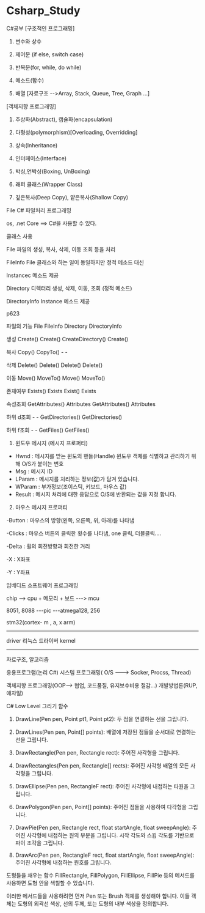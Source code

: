 # Csharp_Study
C#공부
[구조적인 프로그래밍]

1. 변수와 상수

2. 제어문 (if else, switch case)

3. 반복문(for, while, do while)

4. 메소드(함수)

5. 배열 [자료구조 -->Array, Stack, Queue, Tree, Graph ...]

[객체지향 프로그래밍]

1. 추상화(Abstract), 캡슐화(encapsulation)

2. 다형성(polymorphism)[Overloading, Overridding]

3. 상속(Inheritance)

4. 인터페이스(Interface)

5. 박싱,언박싱(Boxing, UnBoxing)

6. 래퍼 클래스(Wrapper Class)

7. 깊은복사(Deep Copy), 얕은복사(Shallow Copy)

File
C# 파일처리 프로그래밍

os, .net Core ==> C#을 사용할 수 있다.

클래스 사용

File 파일의 생성, 복사, 삭제, 이동 조회 등을 처리

FileInfo File 클래스와 하는 일이 동일하지만 정적 메소드 대신 

Instancec 메소드 제공

Directory 디렉터리 생성, 삭제, 이동, 조회 (정적 메소드)

DirectoryInfo Instance 메소드 제공

p623

파일의 기능     File              FileInfo       Directory                DirectoryInfo

생성              Create()        Create()       CreateDirectory()      Create()

복사              Copy()          CopyTo()      -                          -

삭제              Delete()        Delete()       Delete()                  Delete()

이동              Move()         MoveTo()     Move()                    MoveTo()


존재여부         Exists()        Exists          Exist()                     Exists

속성조회    GetAttributes()  Attributes     GetAttributes()          Attributes

하위 d조회          -              -             GetDirectories()      GetDirectories()   

하위 f조회           -              -             GetFiles()                 GetFiles()


1. 윈도우 메시지 (메시지 프로퍼티)
- Hwnd : 메시지를 받는 윈도의 핸들(Handle) 윈도우 객체를
            식별하고 관리하기 위해 O/S가 붙이는 번호
- Msg : 메시지 ID
- LParam : 메시지를 처리하는 정보(값)가 담겨 있습니다.
- WParam : 부가정보(조이스틱, 키보드, 마우스 값)
- Result : 메시지 처리에 대한 응답으로 O/S에 반환되는 값을 지정
            합니다.

2. 마우스 메시지 프로퍼티
   
-Button : 마우스의 방향(왼쪽, 오른쪽, 위, 아래)를 나타냄

-Clicks : 마우스 버튼의 클릭한 횟수를 나타냄, one 클릭, 더블클릭....

-Delta : 휠의 회전방향과 회전한 거리

-X : X좌표

-Y : Y좌표




임베디드 소프트웨어 프로그래밍

chip --> cpu + 메모리 + 보드 ---> mcu

8051, 8088 ---pic ---atmega128, 256

stm32(cortex- m , a, x arm)


-----------------------------
driver
리눅스 드라이버
kernel

----------------------------------------------
자료구조, 알고리즘


응용프로그램(논리 C#)
시스템 프로그래밍( O/S ---> Socker, Procss, Thread)

객체지향 프로그래밍(OOP--> 협업, 코드품질, 유지보수비용 절감...)
개발방법론(RUP, 애자일)










C# Low Level 그리기 함수



1. DrawLine(Pen pen, Point pt1, Point pt2): 두 점을 연결하는 선을 그립니다.

2. DrawLines(Pen pen, Point[] points): 배열에 저장된 점들을 순서대로 연결하는 선을 그립니다.

3. DrawRectangle(Pen pen, Rectangle rect): 주어진 사각형을 그립니다.

4. DrawRectangles(Pen pen, Rectangle[] rects): 주어진 사각형 배열의 모든 사각형을 그립니다.

5. DrawEllipse(Pen pen, RectangleF rect): 주어진 사각형에 내접하는 타원을 그립니다.

6. DrawPolygon(Pen pen, Point[] points): 주어진 점들을 사용하여 다각형을 그립니다.

7. DrawPie(Pen pen, Rectangle rect, float startAngle, float sweepAngle): 주어진 사각형에 내접하는 원의 부분을 그립니다. 시작 각도와 스윕 각도를 기반으로 파이 조각을 그립니다.

8. DrawArc(Pen pen, RectangleF rect, float startAngle, float sweepAngle): 주어진 사각형에 내접하는 원호를 그립니다.



도형들을 채우는 함수 FillRectangle, FillPolygon, FillEllipse, FillPie 등의 메서드를 사용하면 도형 안을 색칠할 수 있습니다.

이러한 메서드들을 사용하려면 먼저 Pen 또는 Brush 객체를 생성해야 합니다. 이들 객체는 도형의 외곽선 색상, 선의 두께, 또는 도형의 내부 색상을 정의합니다.
